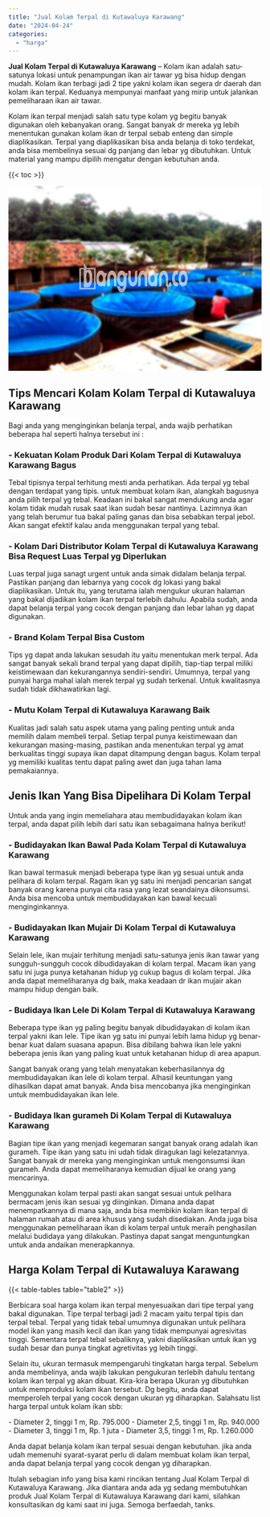 ```yaml
---
title: "Jual Kolam Terpal di Kutawaluya Karawang"
date: "2024-04-24"
categories: 
  - "harga"
---
```


**Jual Kolam Terpal di Kutawaluya Karawang** – Kolam ikan adalah satu-satunya lokasi untuk penampungan ikan air tawar yg bisa hidup dengan mudah. Kolam ikan terbagi jadi 2 tipe yakni kolam ikan segera dr daerah dan kolam ikan terpal. Keduanya mempunyai manfaat yang mirip untuk jalankan pemeliharaan ikan air tawar.

Kolam ikan terpal menjadi salah satu type kolam yg begitu banyak digunakan oleh kebanyakan orang. Sangat banyak dr mereka yg lebih menentukan gunakan kolam ikan dr terpal sebab enteng dan simple diaplikasikan. Terpal yang diaplikasikan bisa anda belanja di toko terdekat, anda bisa membelinya sesuai dg panjang dan lebar yg dibutuhkan. Untuk material yang mampu dipilih mengatur dengan kebutuhan anda.

{{< toc >}}

![Jual Kolam Terpal di Kutawaluya Karawang](/images/jual-kolam-terpal-37.png)

## Tips Mencari Kolam Kolam Terpal di Kutawaluya Karawang

Bagi anda yang menginginkan belanja terpal, anda wajib perhatikan beberapa hal seperti halnya tersebut ini :

### \- Kekuatan Kolam Produk Dari Kolam Terpal di Kutawaluya Karawang Bagus

Tebal tipisnya terpal terhitung mesti anda perhatikan. Ada terpal yg tebal dengan terdapat yang tipis. untuk membuat kolam ikan, alangkah bagusnya anda pilih terpal yg tebal. Keadaan ini bakal sangat mendukung anda agar kolam tidak mudah rusak saat ikan sudah besar nantinya. Lazimnya ikan yang telah berumur tua bakal paling ganas dan bisa sebabkan terpal jebol. Akan sangat efektif kalau anda menggunakan terpal yang tebal.

### \- Kolam Dari Distributor Kolam Terpal di Kutawaluya Karawang Bisa Request Luas Terpal yg Diperlukan

Luas terpal juga sanagt urgent untuk anda simak didalam belanja terpal. Pastikan panjang dan lebarnya yang cocok dg lokasi yang bakal diaplikasikan. Untuk itu, yang terutama ialah mengukur ukuran halaman yang bakal dijadikan kolam ikan terpal terlebih dahulu. Apabila sudah, anda dapat belanja terpal yang cocok dengan panjang dan lebar lahan yg dapat digunakan.

### \- Brand Kolam Terpal Bisa Custom

Tips yg dapat anda lakukan sesudah itu yaitu menentukan merk terpal. Ada sangat banyak sekali brand terpal yang dapat dipilih, tiap-tiap terpal miliki keistimewaan dan kekurangannya sendiri-sendiri. Umumnya, terpal yang punyai harga mahal ialah merek terpal yg sudah terkenal. Untuk kwalitasnya sudah tidak dikhawatirkan lagi.

### \- Mutu Kolam Terpal di Kutawaluya Karawang Baik

Kualitas jadi salah satu aspek utama yang paling penting untuk anda memilih dalam membeli terpal. Setiap terpal punya keistimewaan dan kekurangan masing-masing, pastikan anda menentukan terpal yg amat berkualitas tinggi supaya ikan dapat ditampung dengan bagus. Kolam terpal yg memiliki kualitas tentu dapat paling awet dan juga tahan lama pemakaiannya.

## Jenis Ikan Yang Bisa Dipelihara Di Kolam Terpal

Untuk anda yang ingin memeliahara atau membudidayakan kolam ikan terpal, anda dapat pilih lebih dari satu ikan sebagaimana halnya berikut!

### \- Budidayakan Ikan Bawal Pada Kolam Terpal di Kutawaluya Karawang

Ikan bawal termasuk menjadi beberapa type ikan yg sesuai untuk anda pelihara di kolam terpal. Ragam ikan yg satu ini menjadi pencarian sangat banyak orang karena punyai cita rasa yang lezat seandainya dikonsumsi. Anda bisa mencoba untuk membudidayakan kan bawal kecuali menginginkannya.

### \- Budidayakan Ikan Mujair Di Kolam Terpal di Kutawaluya Karawang

Selain lele, ikan mujair terhitung menjadi satu-satunya jenis ikan tawar yang sungguh-sungguh cocok dibudidayakan di kolam terpal. Macam ikan yang satu ini juga punya ketahanan hidup yg cukup bagus di kolam terpal. Jika anda dapat memeliharanya dg baik, maka keadaan dr ikan mujair akan mampu hidup dengan baik.

### \- Budidaya Ikan Lele Di Kolam Terpal di Kutawaluya Karawang

Beberapa type ikan yg paling begitu banyak dibudidayakan di kolam ikan terpal yakni ikan lele. Tipe ikan yg satu ini punyai lebih lama hidup yg benar-benar kuat dalam suasana apapun. Bisa dibilang bahwa ikan lele yakni beberapa jenis ikan yang paling kuat untuk ketahanan hidup di area apapun.

Sangat banyak orang yang telah menyatakan keberhasilannya dg membudidayakan ikan lele di kolam terpal. Alhasil keuntungan yang dihasilkan dapat amat banyak. Anda bisa mencobanya jika menginginkan untuk membudidayakan ikan lele.

### \- Budidaya Ikan gurameh Di Kolam Terpal di Kutawaluya Karawang

Bagian tipe ikan yang menjadi kegemaran sangat banyak orang adalah ikan gurameh. Tipe ikan yang satu ini udah tidak diragukan lagi kelezatannya. Sangat banyak dr mereka yang menginginkan untuk mengonsumsi ikan gurameh. Anda dapat memeliharanya kemudian dijual ke orang yang mencarinya.

Menggunakan kolam terpal pasti akan sangat sesuai untuk pelihara bermacam jenis ikan sesuai yg diinginkan. Dimana anda dapat menempatkannya di mana saja, anda bisa membikin kolam ikan terpal di halaman rumah atau di area khusus yang sudah disediakan. Anda juga bisa menggunakan pemeliharaan ikan di kolam terpal untuk meraih penghasilan melalui budidaya yang dilakukan. Pastinya dapat sangat menguntungkan untuk anda andaikan menerapkannya.

## Harga Kolam Terpal di Kutawaluya Karawang

{{< table-tables table="table2" >}}

Berbicara soal harga kolam ikan terpal menyesuaikan dari tipe terpal yang bakal digunakan. Tipe terpal terbagi jadi 2 macam yaitu terpal tipis dan terpal tebal. Terpal yang tidak tebal umumnya digunakan untuk pelihara model ikan yang masih kecil dan ikan yang tidak mempunyai agresivitas tinggi. Sementara terpal tebal sebaliknya, yakni diaplikasikan untuk ikan yg sudah besar dan punya tingkat agretivitas yg lebih tinggi.

Selain itu, ukuran termasuk mempengaruhi tingkatan harga terpal. Sebelum anda membelinya, anda wajib lakukan pengukuran terlebih dahulu tentang kolam ikan terpal yg akan dibuat. Kira-kira berapa Ukuran yg dibutuhkan untuk memproduksi kolam ikan tersebut. Dg begitu, anda dapat memperoleh terpal yang cocok dengan ukuran yg diharapkan. Salahsatu list harga terpal untuk kolam ikan sbb:

\- Diameter 2, tinggi 1 m, Rp. 795.000 - Diameter 2,5, tinggi 1 m, Rp. 940.000 - Diameter 3, tinggi 1 m, Rp. 1 juta - Diameter 3,5, tinggi 1 m, Rp. 1.260.000

Anda dapat belanja kolam ikan terpal sesuai dengan kebutuhan. jika anda udah memenuhi syarat-syarat perlu di dalam membuat kolam ikan terpal, anda dapat belanja terpal yang cocok dengan yg diharapkan.

Itulah sebagian info yang bisa kami rincikan tentang Jual Kolam Terpal di Kutawaluya Karawang. Jika diantara anda ada yg sedang membutuhkan produk Jual Kolam Terpal di Kutawaluya Karawang dari kami, silahkan konsultasikan dg kami saat ini juga. Semoga berfaedah, tanks.
